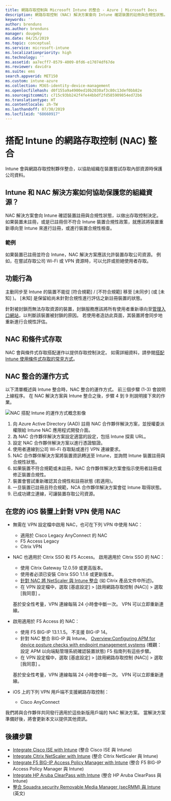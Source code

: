 ```yaml
---
title: 網路存取控制與 Microsoft Intune 的整合 - Azure | Microsoft Docs
description: 網路存取控制 (NAC) 解決方案會向 Intune 確認裝置的註冊與合規性狀態。 NAC 包含特定的行為，並且會與條件式存取搭配運作。 請參閱步驟來開始上線，以及取得合作夥伴解決方案清單。
keywords: ''
author: brenduns
ms.author: brenduns
manager: dougeby
ms.date: 04/25/2019
ms.topic: conceptual
ms.service: microsoft-intune
ms.localizationpriority: high
ms.technology: ''
ms.assetid: aa7ecff7-8579-4009-8fd6-e17074df67de
ms.reviewer: davidra
ms.suite: ems
search.appverid: MET150
ms.custom: intune-azure
ms.collection: M365-identity-device-management
ms.openlocfilehash: d0f155a9a4900ed10b2030af3c80c13def0bb82e
ms.sourcegitcommit: c715c93bb242f4fe44bbdf2fd585909854ed72b6
ms.translationtype: HT
ms.contentlocale: zh-TW
ms.lasthandoff: 07/30/2019
ms.locfileid: "68660917"
---
```

# <a name="network-access-control-nac-integration-with-intune"></a>搭配 Intune 的網路存取控制 (NAC) 整合

Intune 會與網路存取控制夥伴整合，以協助組織在裝置嘗試存取內部資源時保護公司資料。

## <a name="how-do-intune-and-nac-solutions-help-protect-your-organization-resources"></a>Intune 和 NAC 解決方案如何協助保護您的組織資源？

NAC 解決方案會向 Intune 確認裝置註冊與合規性狀態，以做出存取控制決定。 如果裝置未註冊，或是已註冊但不符合 Intune 裝置合規性政策，就應該將裝置重新導向至 Intune 來進行註冊，或進行裝置合規性檢查。

### <a name="example"></a>範例

如果裝置已註冊並符合 Intune，NAC 解決方案應該允許裝置存取公司資源。 例如，在嘗試存取公司 Wi-Fi 或 VPN 資源時，可以允許或拒絕使用者存取。

## <a name="feature-behaviors"></a>功能行為

主動同步至 Intune 的裝置不能從 [符合規範]   / [不符合規範]  移至 [未同步]  (或 [未知]  )。 [未知]  是保留給尚未針對合規性進行評估之新註冊裝置的狀態。

針對被封鎖而無法存取資源的裝置，封鎖服務應該將所有使用者重新導向至[管理入口網站](https://portal.manage.microsoft.com)，以判斷該裝置被封鎖的原因。  若使用者造訪此頁面，其裝置將會同步地重新進行合規性評估。

## <a name="nac-and-conditional-access"></a>NAC 和條件式存取

NAC 會與條件式存取搭配運作以提供存取控制決定。 如需詳細資料，請參閱[搭配 Intune 使用條件式存取的常見方式](conditional-access-intune-common-ways-use.md)。

## <a name="how-the-nac-integration-works"></a>NAC 整合的運作方式

以下清單概述與 Intune 整合時，NAC 整合的運作方式。 前三個步驟 (1-3) 會說明上線程序。 在 NAC 解決方案與 Intune 整合之後，步驟 4 到 9 則說明接下來的作業。

![NAC 搭配 Intune 的運作方式概念影像](./media/ca-intune-common-ways-2.png)

1. 向 Azure Active Directory (AAD) 註冊 NAC 合作夥伴解決方案，並授權委派權限給 Intune NAC 應用程式開發介面。
2. 為 NAC 合作夥伴解決方案設定適當的設定，包括 Intune 探索 URL。
3. 設定 NAC 合作夥伴解決方案以進行憑證驗證。
4. 使用者連線到公司 Wi-Fi 存取點或進行 VPN 連線要求。
5. NAC 合作夥伴解決方案將裝置資訊轉送至 Intune，並詢問 Intune 裝置註冊與合規性狀態。
6. 如果裝置不符合規範或未註冊，NAC 合作夥伴解決方案會指示使用者註冊或修正裝置合規性。
7. 裝置會嘗試重新確認其合規性和註冊狀態 (若適用)。
8. 一旦裝置已註冊且符合規範，NCA 合作夥伴解決方案會從 Intune 取得狀態。
9. 已成功建立連線，可讓裝置存取公司資源。

## <a name="use-nac-for-vpn-on-your-ios-devices"></a>在您的 iOS 裝置上針對 VPN 使用 NAC  

- 無需在 VPN 設定檔中啟用 NAC，也可在下列 VPN 中使用 NAC：

  - 適用於 Cisco Legacy AnyConnect 的 NAC
  - F5 Access Legacy
  - Citrix VPN

- NAC 也適用於 Citrix SSO 和 F5 Access。 啟用適用於 Citrix SSO 的 NAC：

  - 使用 Citrix Gateway 12.0.59 或更高版本。  
  - 使用者必須已安裝 Citrix SSO 1.1.6 或更新版本。
  - [針對 NAC 將 NetScaler 與 Intune 整合](https://docs.citrix.com/en-us/netscaler-gateway/12/microsoft-intune-integration/configuring-network-access-control-device-check-for-netscaler-gateway-virtual-server-for-single-factor-authentication-deployment.html) (如 Citrix 產品文件中所述)。
  - 在 VPN 設定檔中，選取 [基底設定]   > [啟用網路存取控制 (NAC)]  > 選取 [我同意]  。

  基於安全性考量，VPN 連線每隔 24 小時會中斷一次。 VPN 可以立即重新連線。

- 啟用適用於 F5 Access 的 NAC：

  - 使用 F5 BIG-IP 13.1.1.5。 不支援 BIG-IP 14。
  - 針對 NAC 整合 BIG-IP 與 Intune。 [Overview:Configuring APM for device posture checks with endpoint management systems](https://support.f5.com/kb/en-us/products/big-ip_apm/manuals/product/apm-client-configuration-7-1-6/6.html#guid-0bd12e12-8107-40ec-979d-c44779a8cc89) (概觀：設定 APM 以向端點管理系統確認裝置狀態) F5 指南列有這些步驟。
  - 在 VPN 設定檔中，選取 [基底設定]   > [啟用網路存取控制 (NAC)]  > 選取 [我同意]  。

  基於安全性考量，VPN 連線每隔 24 小時會中斷一次。 VPN 可以立即重新連線。

- iOS 上的下列 VPN 用戶端不支援網路存取控制：
  - Cisco AnyConnect

我們將與合作夥伴共同發行適用於這些新版用戶端的 NAC 解決方案。 當解決方案準備好後，將會更新本文以提供其他資訊。

## <a name="next-steps"></a>後續步驟

- [Integrate Cisco ISE with Intune](https://www.cisco.com/c/en/us/td/docs/security/ise/2-1/admin_guide/b_ise_admin_guide_21/b_ise_admin_guide_20_chapter_01000.html) (整合 Cisco ISE 與 Intune)
- [Integrate Citrix NetScaler with Intune](https://docs.citrix.com/en-us/netscaler-gateway/12/microsoft-intune-integration/configuring-network-access-control-device-check-for-netscaler-gateway-virtual-server-for-single-factor-authentication-deployment.html) (整合 Citrix NetScaler 與 Intune)
- [Integrate F5 BIG-IP Access Policy Manager with Intune](https://support.f5.com/kb/en-us/products/big-ip_apm/manuals/product/apm-client-configuration-13-0-0/6.html) (整合 F5 BIG-IP Access Policy Manager 與 Intune)
- [Integrate HP Aruba ClearPass with Intune](https://support.arubanetworks.com/Documentation/tabid/77/DMXModule/512/Command/Core_Download/Default.aspx?EntryId=31271) (整合 HP Aruba ClearPass 與 Intune)
- [整合 Squadra security Removable Media Manager (secRMM) 與 Intune ](https://www.squadratechnologies.com/StaticContent/ProductDownload/secRMM/9.9.0.0/secRMMIntuneAccessControlSetupGuide.pdf) \(英文\)

